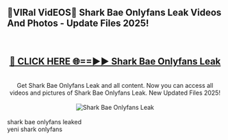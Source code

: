 <h2>🔴VIRal VidEOS🔴 Shark Bae Onlyfans Leak Videos And Photos - Update Files 2025!</h2>
<br>
<div align="center">
<h2><a href="https://virallinks.top/odZfE0" rel="nofollow">🔴 CLICK HERE 🌐==►► Shark Bae Onlyfans Leak</a></h2>
<br>
Get Shark Bae Onlyfans Leak and all content. Now you can access all videos and pictures of Shark Bae Onlyfans Leak. New Updated Files 2025!
<br>
<br>
<a href="https://virallinks.top/odZfE0" rel="nofollow" data-target="animated-image.originalLink"><img src="https://i.imgur.com/dJHk4Zq.gif)" alt="Shark Bae Onlyfans Leak" style="max-width: 100%; display: inline-block;" data-target="animated-image.originalImage"></a>
</div>
<br>
shark bae onlyfans leaked<br>
yeni shark onlyfans